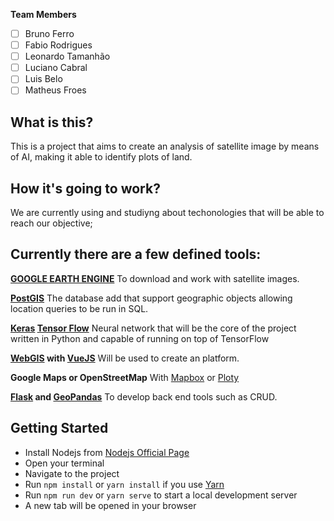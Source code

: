  
 **Team Members**
 
* [ ]  Bruno Ferro
* [ ]  Fabio Rodrigues
* [ ]  Leonardo Tamanhão
* [ ]  Luciano Cabral
* [ ]  Luis Belo
* [ ]  Matheus Froes

## What is this?
This is a project that aims to create an analysis of satellite image by means of AI, making it able to identify plots of land.

## How it's going to work?
We are currently using and studiyng about techonologies that will be able to reach our objective;
## Currently there are a few defined tools:

**[GOOGLE EARTH ENGINE](earthengine.google.com)**
To download and work with satellite images.

**[PostGIS](https://postgis.net/)**
The database add that support geographic objects allowing location queries to be run in SQL.

**[Keras](https://keras.io/) [Tensor Flow](https://www.tensorflow.org/)**
Neural network that will be the core of the project written in Python and capable of running on top of TensorFlow

**[WebGIS](http://www.webgis.com/) with [VueJS](https://vuejs.org/)**
Will be used to create an platform.

**Google Maps or OpenStreetMap**
With [Mapbox](https://www.mapbox.com/) or [Ploty](https://plot.ly/)

**[Flask](https://palletsprojects.com/p/flask/) and [GeoPandas](https://geopandas.org/)**
To develop back end tools such as CRUD.

## Getting Started
- Install Nodejs from [Nodejs Official Page](https://nodejs.org/en/)
- Open your terminal
- Navigate to the project
- Run `npm install` or `yarn install` if you use [Yarn](https://yarnpkg.com/en/)
- Run `npm run dev` or `yarn serve` to start a local development server
- A new tab will be opened in your browser